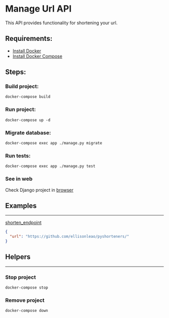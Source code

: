 
# Manage Url API  

This API provides functionality for shortening your url.

## Requirements:

- [Install Docker](https://www.digitalocean.com/community/tutorials/how-to-install-and-use-docker-on-ubuntu-22-04)
- [Install Docker Compose](https://www.digitalocean.com/community/tutorials/how-to-install-and-use-docker-compose-on-ubuntu-22-04)

## Steps:

### Build project:
```commandline
docker-compose build
```  
### Run project:
```commandline
docker-compose up -d
```

### Migrate database:
```commandline
docker-compose exec app ./manage.py migrate
```

### Run tests:
```commandline
docker-compose exec app ./manage.py test
```

### See in web
Check Django project in [browser](http://localhost:8000/)

## Examples  

----
[shorten_endpoint](http://localhost:8000/shorten/)
```json
{
  "url": "https://github.com/ellisonleao/pyshorteners/"
}
```

## Helpers  

----

### Stop project
```commandline
docker-compose stop
```

### Remove project
```commandline
docker-compose down
```
